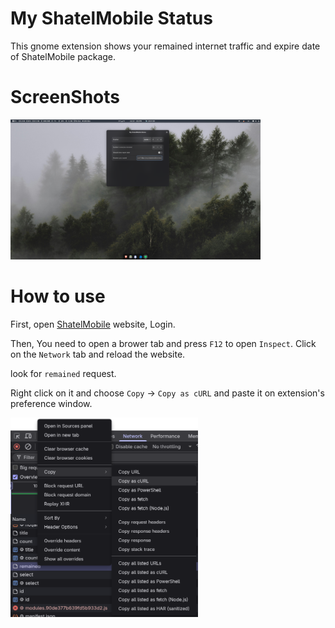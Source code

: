 # My ShatelMobile Status

This gnome extension shows your remained internet traffic and expire date of ShatelMobile package.

# ScreenShots

<img src="assets/screen_shot1.png" width="400" title="MyShatelMobileStatus" alt="MyShatelMobileStatus"/>

# How to use

First, open [ShatelMobile](https://my.shatelmobile.ir/) website, Login.

Then, You need to open a brower tab and press `F12` to open `Inspect`. Click on the `Network` tab and reload the website.

look for `remained` request.

Right click on it and choose `Copy` -> `Copy as cURL` and paste it on extension's preference window.

<img src="assets/screen_shot2.png" width="300" title="MyShatelMobileStatus" alt="MyShatelMobileStatus"/>
